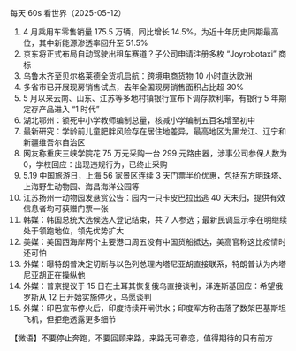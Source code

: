 每天 60s 看世界（2025-05-12）

1. 4 月乘用车零售销量 175.5 万辆，同比增长 14.5%，为近十年历史同期最高位，其中新能源渗透率回升至 51.5%
2. 京东将正式布局自动驾驶出租车赛道？子公司申请注册多枚 “Joyrobotaxi” 商标
3. 乌鲁木齐至贝尔格莱德全货机启航：跨境电商货物 10 小时直达欧洲
4. 多省市已开展现房销售试点，去年全国现房销售面积占比超 30%
5. 5 月以来云南、山东、江苏等多地村镇银行宣布下调存款利率，有银行 5 年期定存产品进入 “1 时代”
6. 湖北鄂州：锁死中小学教师编制总量，核减小学编制五百名增至初中
7. 最新研究：学龄前儿童肥胖风险存在居住地差异，最高地区为黑龙江、辽宁和新疆维吾尔自治区
8. 网友称重庆三峡学院花 75 万元采购一台 299 元路由器，涉事公司参保人数为 0，学校回应：出现违规行为，已终止采购
9. 5.19 中国旅游日，上海 56 家景区连续 3 天门票半价优惠，包括东方明珠塔、上海野生动物园、海昌海洋公园等
10. 江苏扬州一动物园发悬赏公告：园内一只卡皮巴拉出逃 40 天未归，提供有效信息者均可获赠门票一张
11. 韩媒：韩国总统大选候选人登记结束，共 7 人参选；最新民调显示李在明继续处于领跑地位，领先优势扩大
12. 美媒：美国西海岸两个主要港口周五没有中国货船抵达，美高官称这比疫情时还可怕
13. 外媒：曝特朗普决定切断与以色列总理内塔尼亚胡直接联系，特朗普认为内塔尼亚胡正在操纵他
14. 外媒：普京提议于 15 日在土耳其恢复俄乌直接谈判，泽连斯基回应：希望俄罗斯从 12 日开始实施停火，乌愿谈判
15. 外媒：印巴宣布停火后，印度持续开闸供水；印度军方称击落了数架巴基斯坦飞机，但拒绝透露更多细节

【微语】不要停止奔跑，不要回顾来路，来路无可眷恋，值得期待的只有前方